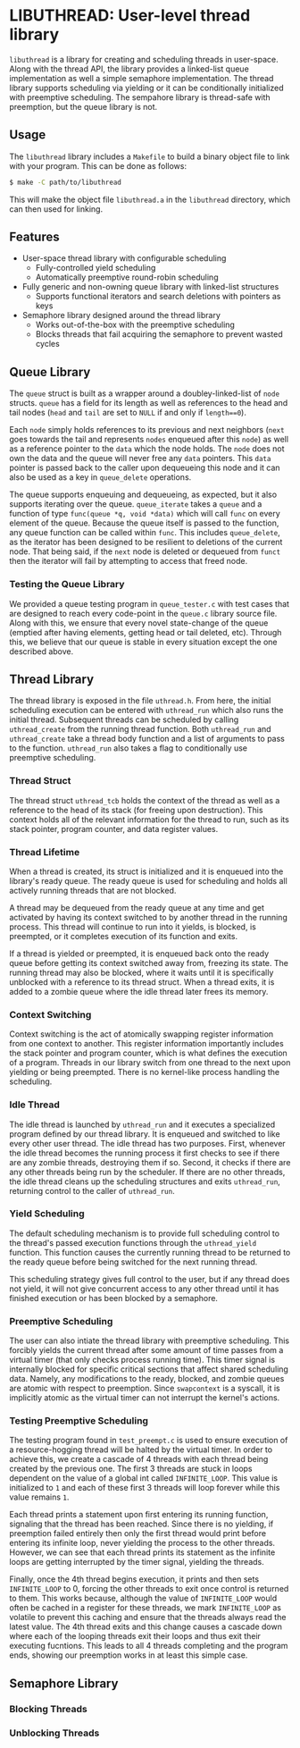 # LIBUTHREAD: User-level thread library
`libuthread` is a library for creating and scheduling threads in user-space.
Along with the thread API, the library provides a linked-list queue
implementation as well a simple semaphore implementation. The thread library
supports scheduling via yielding or it can be conditionally initialized with
preemptive scheduling. The sempahore library is thread-safe with preemption, but
the queue library is not.

## Usage
The `libuthread` library includes a `Makefile` to build a binary object file to
link with your program. This can be done as follows:
```bash
$ make -C path/to/libuthread
```
This will make the object file `libuthread.a` in the `libuthread` directory,
which can then used for linking.

## Features
- User-space thread library with configurable scheduling
  - Fully-controlled yield scheduling
  - Automatically preemptive round-robin scheduling
- Fully generic and non-owning queue library with linked-list structures
  - Supports functional iterators and search deletions with pointers as keys
- Semaphore library designed around the thread library
  - Works out-of-the-box with the preemptive scheduling
  - Blocks threads that fail acquiring the semaphore to prevent wasted cycles

## Queue Library
The `queue` struct is built as a wrapper around a doubley-linked-list of `node`
structs. `queue` has a field for its length as well as references to the head
and tail nodes (`head` and `tail` are set to `NULL` if and only if `length==0`).

Each `node` simply holds references to its previous and next neighbors (`next`
goes towards the tail and represents `nodes` enqueued after this `node`) as
well as a reference pointer to the `data` which the node holds. The `node` does
not own the data and the queue will never free any `data` pointers. This `data`
pointer is passed back to the caller upon dequeueing this node and it can also
be used as a key in `queue_delete` operations.

The queue supports enqueuing and dequeueing, as expected, but it also supports iterating over the queue. `queue_iterate` takes a `queue` and a function of type
`func(queue *q, void *data)` which will call `func` on every element of the
queue. Because the queue itself is passed to the function, any queue function
can be called within `func`. This includes `queue_delete`, as the iterator has
been designed to be resilient to deletions of the current node. That being said,
if the `next` node is deleted or dequeued from `funct` then the iterator will
fail by attempting to access that freed node.

### Testing the Queue Library
We provided a queue testing program in `queue_tester.c` with test cases that
are designed to reach every code-point in the `queue.c` library source file.
Along with this, we ensure that every novel state-change of the queue (emptied
after having elements, getting head or tail deleted, etc). Through this, we
believe that our queue is stable in every situation except the one described
above.

## Thread Library
The thread library is exposed in the file `uthread.h`. From here, the initial
scheduling execution can be entered with `uthread_run` which also runs the
initial thread. Subsequent threads can be scheduled by calling `uthread_create`
from the running thread function. Both `uthread_run` and `uthread_create` take a
thread body function and a list of arguments to pass to the function.
`uthread_run` also takes a flag to conditionally use preemptive scheduling.

### Thread Struct
The thread struct `uthread_tcb` holds the context of the thread as well as a
reference to the head of its stack (for freeing upon destruction). This context
holds all of the relevant information for the thread to run, such as its stack
pointer, program counter, and data register values.

### Thread Lifetime
When a thread is created, its struct is initialized and it is enqueued into the
library's ready queue. The ready queue is used for scheduling and holds all
actively running threads that are not blocked.

A thread may be dequeued from the ready queue at any time and get activated
by having its context switched to by another thread in the running process. This
thread will continue to run into it yields, is blocked, is preempted, or it
completes execution of its function and exits.

If a thread is yielded or preempted, it is enqueued back onto the ready queue
before getting its context switched away from, freezing its state. The running
thread may also be blocked, where it waits until it is specifically
unblocked with a reference to its thread struct. When a thread exits, it is
added to a zombie queue where the idle thread later frees its memory.

### Context Switching
Context switching is the act of atomically swapping register information from
one context to another. This register information importantly includes the stack
pointer and program counter, which is what defines the execution of a program.
Threads in our library switch from one thread to the next upon yielding or
being preempted. There is no kernel-like process handling the scheduling.

### Idle Thread
The idle thread is launched by `uthread_run` and it executes a specialized
program defined by our thread library. It is enqueued and switched to like every
other user thread. The idle thread has two purposes. First, whenever the idle
thread becomes the running process it first checks to see if there are any
zombie threads, destroying them if so. Second, it checks if there are any other
threads being run by the scheduler. If there are no other threads, the idle
thread cleans up the scheduling structures and exits `uthread_run`, returning
control to the caller of `uthread_run`.

### Yield Scheduling
The default scheduling mechanism is to provide full scheduling control to the
thread's passed execution functions through the `uthread_yield` function. This
function causes the currently running thread to be returned to the ready queue
before being switched for the next running thread.

This scheduling strategy gives full control to the user, but if any thread does
not yield, it will not give concurrent access to any other thread until it has
finished execution or has been blocked by a semaphore.

### Preemptive Scheduling
The user can also intiate the thread library with preemptive scheduling. This
forcibly yields the current thread after some amount of time passes from a
virtual timer (that only checks process running time). This timer signal is
internally blocked for specific critical sections that affect shared scheduling
data. Namely, any modifications to the ready, blocked, and zombie queues are
atomic with respect to preemption. Since `swapcontext` is a syscall, it is
implicitly atomic as the virtual timer can not interrupt the kernel's actions.

### Testing Preemptive Scheduling
The testing program found in `test_preempt.c` is used to ensure execution of a
resource-hogging thread will be halted by the virtual timer. In order to achieve
this, we create a cascade of 4 threads with each thread being created by the
previous one. The first 3 threads are stuck in loops dependent on the value of a
global int called `INFINITE_LOOP`. This value is initialized to `1` and each of
these first 3 threads will loop forever while this value remains `1`.

Each thread prints a statement upon first entering its running function,
signaling that the thread has been reached. Since there is no yielding,
if preemption failed entirely then only the first thread would print before
entering its infinite loop, never yielding the process to the other threads.
However, we can see that each thread prints its statement as the infinite
loops are getting interrupted by the timer signal, yielding the threads.

Finally, once the 4th thread begins execution, it prints and then sets
`INFINITE_LOOP` to 0, forcing the other threads to exit once control is returned
to them. This works because, although the value of `INFINITE_LOOP` would often
be cached in a register for these threads, we mark `INFINITE_LOOP` as volatile
to prevent this caching and ensure that the threads always read the latest
value. The 4th thread exits and this change causes a cascade down where each of
the looping threads exit their loops and thus exit their executing fucntions.
This leads to all 4 threads completing and the program ends, showing our
preemption works in at least this simple case.

## Semaphore Library


### Blocking Threads

### Unblocking Threads